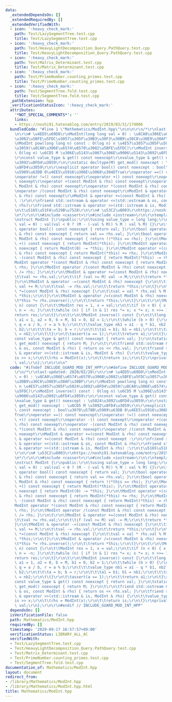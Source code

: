 ```yaml
---
data:
  _extendedDependsOn: []
  _extendedRequiredBy: []
  _extendedVerifiedWith:
  - icon: ':heavy_check_mark:'
    path: Test/LazySegmentTree.test.cpp
    title: Test/LazySegmentTree.test.cpp
  - icon: ':heavy_check_mark:'
    path: Test/HeavyLightDecomposition_Query.PathQuery.test.cpp
    title: Test/HeavyLightDecomposition_Query.PathQuery.test.cpp
  - icon: ':heavy_check_mark:'
    path: Test/Matrix_Determinant.test.cpp
    title: Test/Matrix_Determinant.test.cpp
  - icon: ':heavy_check_mark:'
    path: Test/PrimeNumber.counting_primes.test.cpp
    title: Test/PrimeNumber.counting_primes.test.cpp
  - icon: ':heavy_check_mark:'
    path: Test/SegmentTree.fold.test.cpp
    title: Test/SegmentTree.fold.test.cpp
  _pathExtension: hpp
  _verificationStatusIcon: ':heavy_check_mark:'
  attributes:
    '*NOT_SPECIAL_COMMENTS*': ''
    links:
    - https://noshi91.hatenablog.com/entry/2019/03/31/174006
  bundledCode: "#line 1 \"Mathematics/ModInt.hpp\"\n\n\n\r\n/*\r\nlast-updated: 2020/02/26\r\
    \n\r\n# \u4ED5\u69D8\r\nModInt(long long val = 0) : \u8CA0\u306E\u6574\u6570\u306B\
    \u3082\u5BFE\u5FDC\u3057\u305F\u30B3\u30F3\u30B9\u30C8\u30E9\u30AF\u30BF\r\n\r\
    \nModInt pow(long long n) const : O(log n) n \u4E57\u3057\u305F\u5024\u3092\u8FD4\
    \u3059(\u8CA0\u306E\u6574\u6570\u3082\u5BFE\u5FDC)\r\nModInt inverse() const :\
    \ O(log n) \u6CD5 M \u306E\u5143\u3067\u306E\u9006\u5143\u3092\u8FD4\u3059\r\n\
    \r\nconst value_type & get() const noexcept\r\nvalue_type & get() noexcept : \u5024\
    \u3092\u8FD4\u3059\r\n\r\nstatic decltype(M) get_mod() noexcept : \u6CD5 M \u3092\
    \u8FD4\u3059\r\n\r\nexplicit operator bool() const noexcept : bool\u3078\u578B\
    \u5909\u63DB 0\u4EE5\u5916\u306E\u3068\u304DTrue\r\noperator ==() const noexcept\r\
    \noperator !=() const noexcept\r\noperator +() const noexept\r\noperator -() const\
    \ noexept\r\noperator +(const ModInt & rhs) const noexept\r\noperator -(const\
    \ ModInt & rhs) const noexept\r\noperator *(const ModInt & rhs) const noexept\r\
    \noperator /(const ModInt & rhs) const noexept\r\nModInt & operator +=(const ModInt\
    \ & rhs) const noexept\r\nModInt & operator +=(const ModInt & rhs) const noexept\
    \ :\r\n\r\nfriend std::ostream & operator <<(std::ostream & os, const ModInt &\
    \ rhs)\r\nfriend std::istream & operator >>(std::istream & is, ModInt & rhs) :\r\
    \n\t\u5165\u51FA\u529B\u7528\r\n\r\n# \u53C2\u8003\r\nhttps://noshi91.hatenablog.com/entry/2019/03/31/174006\r\
    \n*/\r\n\r\n#include <cassert>\r\n#include <iostream>\r\n\r\ntemplate<int M>\r\
    \nstruct ModInt {\r\npublic:\r\n\tusing value_type = long long;\r\n\t\r\n\tModInt(value_type\
    \ val = 0) : val(val < 0 ? (M - (-val % M)) % M : val % M) {}\r\n\t\r\n\texplicit\
    \ operator bool() const noexcept { return val; }\r\n\tbool operator ==(const ModInt\
    \ & rhs) const noexcept { return val == rhs.val; }\r\n\tbool operator !=(const\
    \ ModInt & rhs) const noexcept { return !(*this == rhs); }\r\n\tModInt operator\
    \ +() const noexcept { return ModInt(*this); }\r\n\tModInt operator -() const\
    \ noexcept { return ModInt(0) -= *this; }\r\n\tModInt operator +(const ModInt\
    \ & rhs) const noexcept { return ModInt(*this) += rhs; }\r\n\tModInt operator\
    \ -(const ModInt & rhs) const noexcept { return ModInt(*this) -= rhs; }\r\n\t\
    ModInt operator *(const ModInt & rhs) const noexcept { return ModInt(*this) *=\
    \ rhs; }\r\n\tModInt operator /(const ModInt & rhs) const noexcept { return ModInt(*this)\
    \ /= rhs; }\r\n\t\r\n\tModInt & operator +=(const ModInt & rhs) noexcept {\r\n\
    \t\tval += rhs.val;\r\n\t\tif (val >= M) val -= M;\r\n\t\treturn *this;\r\n\t\
    }\r\n\tModInt & operator -=(const ModInt & rhs) noexcept {\r\n\t\tif (val < rhs.val)\
    \ val += M;\r\n\t\tval -= rhs.val;\r\n\t\treturn *this;\r\n\t}\r\n\tModInt & operator\
    \ *=(const ModInt & rhs) noexcept {\r\n\t\tval = val * rhs.val % M;\r\n\t\treturn\
    \ *this;\r\n\t}\r\n\tModInt & operator /=(const ModInt & rhs) noexcept {\r\n\t\
    \t*this *= rhs.inverse();\r\n\t\treturn *this;\r\n\t}\r\n\t\r\n\tModInt pow(value_type\
    \ n) const {\r\n\t\tModInt res = 1, x = val;\r\n\t\tif (n < 0) { x = x.inverse();\
    \ n = -n; }\r\n\t\twhile (n) { if (n & 1) res *= x; x *= x; n >>= 1; }\r\n\t\t\
    return res;\r\n\t}\r\n\t\r\n\tModInt inverse() const {\r\n\t\tlong long a = val,\
    \ a1 = 1, a2 = 0, b = M, b1 = 0, b2 = 1;\r\n\t\twhile (b > 0) {\r\n\t\t\tvalue_type\
    \ q = a / b, r = a % b;\r\n\t\t\tvalue_type nb1 = a1 - q * b1, nb2 = a2 - q *\
    \ b2;\r\n\t\t\ta = b; b = r;\r\n\t\t\ta1 = b1; b1 = nb1;\r\n\t\t\ta2 = b2; b2\
    \ = nb2;\r\n\t\t}\r\n\t\tassert(a == 1);\r\n\t\treturn a1;\r\n\t}\r\n\t\r\n\t\
    const value_type & get() const noexcept { return val; }\r\n\tstatic decltype(M)\
    \ get_mod() noexcept { return M; }\r\n\t\r\n\tfriend std::ostream & operator <<(std::ostream\
    \ & os, const ModInt & rhs) { return os << rhs.val; }\r\n\tfriend std::istream\
    \ & operator >>(std::istream & is, ModInt & rhs) {\r\n\t\tvalue_type x;\r\n\t\t\
    is >> x;\r\n\t\trhs = ModInt(x);\r\n\t\treturn is;\r\n\t}\r\nprivate:\r\n\tvalue_type\
    \ val;\r\n};\r\n\r\n\n"
  code: "#ifndef INCLUDE_GUARD_MOD_INT_HPP\r\n#define INCLUDE_GUARD_MOD_INT_HPP\r\n\
    \r\n/*\r\nlast-updated: 2020/02/26\r\n\r\n# \u4ED5\u69D8\r\nModInt(long long val\
    \ = 0) : \u8CA0\u306E\u6574\u6570\u306B\u3082\u5BFE\u5FDC\u3057\u305F\u30B3\u30F3\
    \u30B9\u30C8\u30E9\u30AF\u30BF\r\n\r\nModInt pow(long long n) const : O(log n)\
    \ n \u4E57\u3057\u305F\u5024\u3092\u8FD4\u3059(\u8CA0\u306E\u6574\u6570\u3082\u5BFE\
    \u5FDC)\r\nModInt inverse() const : O(log n) \u6CD5 M \u306E\u5143\u3067\u306E\
    \u9006\u5143\u3092\u8FD4\u3059\r\n\r\nconst value_type & get() const noexcept\r\
    \nvalue_type & get() noexcept : \u5024\u3092\u8FD4\u3059\r\n\r\nstatic decltype(M)\
    \ get_mod() noexcept : \u6CD5 M \u3092\u8FD4\u3059\r\n\r\nexplicit operator bool()\
    \ const noexcept : bool\u3078\u578B\u5909\u63DB 0\u4EE5\u5916\u306E\u3068\u304D\
    True\r\noperator ==() const noexcept\r\noperator !=() const noexcept\r\noperator\
    \ +() const noexept\r\noperator -() const noexept\r\noperator +(const ModInt &\
    \ rhs) const noexept\r\noperator -(const ModInt & rhs) const noexept\r\noperator\
    \ *(const ModInt & rhs) const noexept\r\noperator /(const ModInt & rhs) const\
    \ noexept\r\nModInt & operator +=(const ModInt & rhs) const noexept\r\nModInt\
    \ & operator +=(const ModInt & rhs) const noexept :\r\n\r\nfriend std::ostream\
    \ & operator <<(std::ostream & os, const ModInt & rhs)\r\nfriend std::istream\
    \ & operator >>(std::istream & is, ModInt & rhs) :\r\n\t\u5165\u51FA\u529B\u7528\
    \r\n\r\n# \u53C2\u8003\r\nhttps://noshi91.hatenablog.com/entry/2019/03/31/174006\r\
    \n*/\r\n\r\n#include <cassert>\r\n#include <iostream>\r\n\r\ntemplate<int M>\r\
    \nstruct ModInt {\r\npublic:\r\n\tusing value_type = long long;\r\n\t\r\n\tModInt(value_type\
    \ val = 0) : val(val < 0 ? (M - (-val % M)) % M : val % M) {}\r\n\t\r\n\texplicit\
    \ operator bool() const noexcept { return val; }\r\n\tbool operator ==(const ModInt\
    \ & rhs) const noexcept { return val == rhs.val; }\r\n\tbool operator !=(const\
    \ ModInt & rhs) const noexcept { return !(*this == rhs); }\r\n\tModInt operator\
    \ +() const noexcept { return ModInt(*this); }\r\n\tModInt operator -() const\
    \ noexcept { return ModInt(0) -= *this; }\r\n\tModInt operator +(const ModInt\
    \ & rhs) const noexcept { return ModInt(*this) += rhs; }\r\n\tModInt operator\
    \ -(const ModInt & rhs) const noexcept { return ModInt(*this) -= rhs; }\r\n\t\
    ModInt operator *(const ModInt & rhs) const noexcept { return ModInt(*this) *=\
    \ rhs; }\r\n\tModInt operator /(const ModInt & rhs) const noexcept { return ModInt(*this)\
    \ /= rhs; }\r\n\t\r\n\tModInt & operator +=(const ModInt & rhs) noexcept {\r\n\
    \t\tval += rhs.val;\r\n\t\tif (val >= M) val -= M;\r\n\t\treturn *this;\r\n\t\
    }\r\n\tModInt & operator -=(const ModInt & rhs) noexcept {\r\n\t\tif (val < rhs.val)\
    \ val += M;\r\n\t\tval -= rhs.val;\r\n\t\treturn *this;\r\n\t}\r\n\tModInt & operator\
    \ *=(const ModInt & rhs) noexcept {\r\n\t\tval = val * rhs.val % M;\r\n\t\treturn\
    \ *this;\r\n\t}\r\n\tModInt & operator /=(const ModInt & rhs) noexcept {\r\n\t\
    \t*this *= rhs.inverse();\r\n\t\treturn *this;\r\n\t}\r\n\t\r\n\tModInt pow(value_type\
    \ n) const {\r\n\t\tModInt res = 1, x = val;\r\n\t\tif (n < 0) { x = x.inverse();\
    \ n = -n; }\r\n\t\twhile (n) { if (n & 1) res *= x; x *= x; n >>= 1; }\r\n\t\t\
    return res;\r\n\t}\r\n\t\r\n\tModInt inverse() const {\r\n\t\tlong long a = val,\
    \ a1 = 1, a2 = 0, b = M, b1 = 0, b2 = 1;\r\n\t\twhile (b > 0) {\r\n\t\t\tvalue_type\
    \ q = a / b, r = a % b;\r\n\t\t\tvalue_type nb1 = a1 - q * b1, nb2 = a2 - q *\
    \ b2;\r\n\t\t\ta = b; b = r;\r\n\t\t\ta1 = b1; b1 = nb1;\r\n\t\t\ta2 = b2; b2\
    \ = nb2;\r\n\t\t}\r\n\t\tassert(a == 1);\r\n\t\treturn a1;\r\n\t}\r\n\t\r\n\t\
    const value_type & get() const noexcept { return val; }\r\n\tstatic decltype(M)\
    \ get_mod() noexcept { return M; }\r\n\t\r\n\tfriend std::ostream & operator <<(std::ostream\
    \ & os, const ModInt & rhs) { return os << rhs.val; }\r\n\tfriend std::istream\
    \ & operator >>(std::istream & is, ModInt & rhs) {\r\n\t\tvalue_type x;\r\n\t\t\
    is >> x;\r\n\t\trhs = ModInt(x);\r\n\t\treturn is;\r\n\t}\r\nprivate:\r\n\tvalue_type\
    \ val;\r\n};\r\n\r\n#endif // INCLUDE_GUARD_MOD_INT_HPP"
  dependsOn: []
  isVerificationFile: false
  path: Mathematics/ModInt.hpp
  requiredBy: []
  timestamp: '2020-09-17 16:57:57+09:00'
  verificationStatus: LIBRARY_ALL_AC
  verifiedWith:
  - Test/LazySegmentTree.test.cpp
  - Test/HeavyLightDecomposition_Query.PathQuery.test.cpp
  - Test/Matrix_Determinant.test.cpp
  - Test/PrimeNumber.counting_primes.test.cpp
  - Test/SegmentTree.fold.test.cpp
documentation_of: Mathematics/ModInt.hpp
layout: document
redirect_from:
- /library/Mathematics/ModInt.hpp
- /library/Mathematics/ModInt.hpp.html
title: Mathematics/ModInt.hpp
---
```

